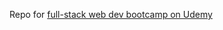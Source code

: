 Repo for [full-stack web dev bootcamp on Udemy](https://www.udemy.com/course/the-complete-web-development-bootcamp/learn/lecture/42757326?start=1#overview)
